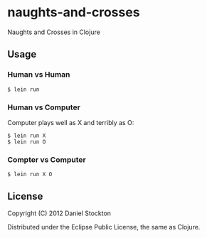 # naughts-and-crosses

Naughts and Crosses in Clojure

## Usage

### Human vs Human

    $ lein run

### Human vs Computer

Computer plays well as X and terribly as O:

    $ lein run X
    $ lein run O

### Compter vs Computer

    $ lein run X O

## License

Copyright (C) 2012 Daniel Stockton

Distributed under the Eclipse Public License, the same as Clojure.
